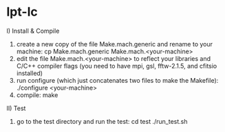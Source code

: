 # lpt-lc

I) Install & Compile

1. create a new copy of the file Make.mach.generic and rename to your machine:
    cp Make.mach.generic Make.mach.\<your-machine\>
2. edit the file Make.mach.\<your-machine\> to reflect your libraries and C/C++ compiler flags (you need to have mpi, gsl, fftw-2.1.5, and cfitsio installed)
2. run configure (which just concatenates two files to make the Makefile):
    ./configure \<your-machine\>
3. compile:
    make

II) Test

1. go to the test directory and run the test:
   cd test
   ./run_test.sh
   


